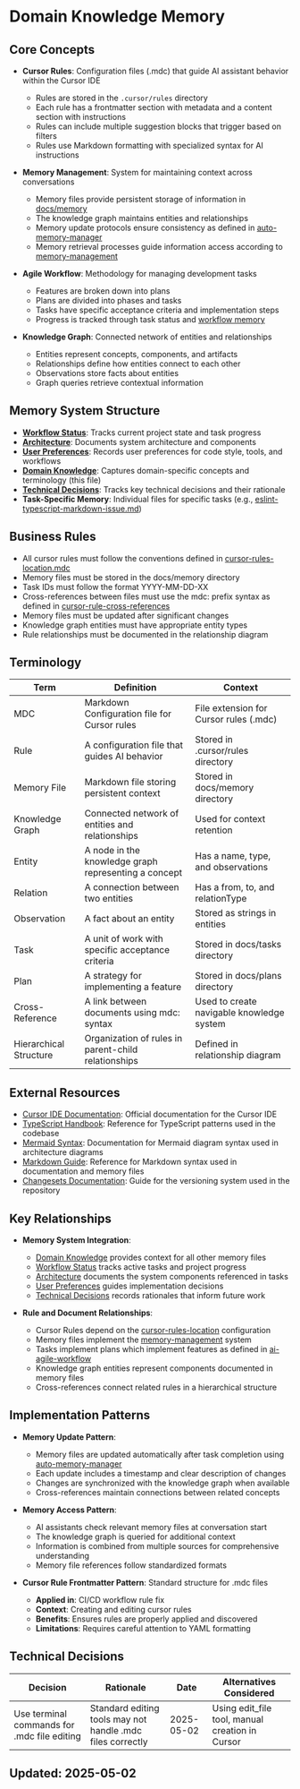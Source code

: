 # Domain Knowledge Memory

## Core Concepts

- **Cursor Rules**: Configuration files (.mdc) that guide AI assistant behavior within the Cursor IDE
  - Rules are stored in the `.cursor/rules` directory
  - Each rule has a frontmatter section with metadata and a content section with instructions
  - Rules can include multiple suggestion blocks that trigger based on filters
  - Rules use Markdown formatting with specialized syntax for AI instructions

- **Memory Management**: System for maintaining context across conversations
  - Memory files provide persistent storage of information in [docs/memory](/docs/memory/README.md)
  - The knowledge graph maintains entities and relationships
  - Memory update protocols ensure consistency as defined in [auto-memory-manager](/.cursor/rules/auto-memory-manager.mdc)
  - Memory retrieval processes guide information access according to [memory-management](/.cursor/rules/memory-management.mdc)

- **Agile Workflow**: Methodology for managing development tasks
  - Features are broken down into plans
  - Plans are divided into phases and tasks
  - Tasks have specific acceptance criteria and implementation steps
  - Progress is tracked through task status and [workflow memory](/docs/memory/workflow-status.md)

- **Knowledge Graph**: Connected network of entities and relationships
  - Entities represent concepts, components, and artifacts
  - Relationships define how entities connect to each other
  - Observations store facts about entities
  - Graph queries retrieve contextual information

## Memory System Structure

- **[Workflow Status](/docs/memory/workflow-status.md)**: Tracks current project state and task progress
- **[Architecture](/docs/memory/architecture.md)**: Documents system architecture and components
- **[User Preferences](/docs/memory/user-preferences.md)**: Records user preferences for code style, tools, and workflows
- **[Domain Knowledge](/docs/memory/domain-knowledge.md)**: Captures domain-specific concepts and terminology (this file)
- **[Technical Decisions](/docs/memory/decisions.md)**: Tracks key technical decisions and their rationale
- **Task-Specific Memory**: Individual files for specific tasks (e.g., [eslint-typescript-markdown-issue.md](/docs/memory/eslint-typescript-markdown-issue.md))

## Business Rules

- All cursor rules must follow the conventions defined in [cursor-rules-location.mdc](/.cursor/rules/cursor-rules-location.mdc)
- Memory files must be stored in the docs/memory directory
- Task IDs must follow the format YYYY-MM-DD-XX
- Cross-references between files must use the mdc: prefix syntax as defined in [cursor-rule-cross-references](/.cursor/rules/cursor-rule-cross-references.mdc)
- Memory files must be updated after significant changes
- Knowledge graph entities must have appropriate entity types
- Rule relationships must be documented in the relationship diagram

## Terminology

| Term | Definition | Context |
|------|------------|---------|
| MDC | Markdown Configuration file for Cursor rules | File extension for Cursor rules (.mdc) |
| Rule | A configuration file that guides AI behavior | Stored in .cursor/rules directory |
| Memory File | Markdown file storing persistent context | Stored in docs/memory directory |
| Knowledge Graph | Connected network of entities and relationships | Used for context retention |
| Entity | A node in the knowledge graph representing a concept | Has a name, type, and observations |
| Relation | A connection between two entities | Has a from, to, and relationType |
| Observation | A fact about an entity | Stored as strings in entities |
| Task | A unit of work with specific acceptance criteria | Stored in docs/tasks directory |
| Plan | A strategy for implementing a feature | Stored in docs/plans directory |
| Cross-Reference | A link between documents using mdc: syntax | Used to create navigable knowledge system |
| Hierarchical Structure | Organization of rules in parent-child relationships | Defined in relationship diagram |

## External Resources

- [Cursor IDE Documentation](https://cursor.sh/docs): Official documentation for the Cursor IDE
- [TypeScript Handbook](https://www.typescriptlang.org/docs/handbook/intro.html): Reference for TypeScript patterns used in the codebase
- [Mermaid Syntax](https://mermaid.js.org/syntax/flowchart.html): Documentation for Mermaid diagram syntax used in architecture diagrams
- [Markdown Guide](https://www.markdownguide.org/): Reference for Markdown syntax used in documentation and memory files
- [Changesets Documentation](https://github.com/changesets/changesets): Guide for the versioning system used in the repository

## Key Relationships

- **Memory System Integration**:
  - [Domain Knowledge](/docs/memory/domain-knowledge.md) provides context for all other memory files
  - [Workflow Status](/docs/memory/workflow-status.md) tracks active tasks and project progress
  - [Architecture](/docs/memory/architecture.md) documents the system components referenced in tasks
  - [User Preferences](/docs/memory/user-preferences.md) guides implementation decisions
  - [Technical Decisions](/docs/memory/decisions.md) records rationales that inform future work

- **Rule and Document Relationships**:
  - Cursor Rules depend on the [cursor-rules-location](/.cursor/rules/cursor-rules-location.mdc) configuration
  - Memory files implement the [memory-management](/.cursor/rules/memory-management.mdc) system
  - Tasks implement plans which implement features as defined in [ai-agile-workflow](/.cursor/rules/ai-agile-workflow.mdc)
  - Knowledge graph entities represent components documented in memory files
  - Cross-references connect related rules in a hierarchical structure

## Implementation Patterns

- **Memory Update Pattern**:
  - Memory files are updated automatically after task completion using [auto-memory-manager](/.cursor/rules/auto-memory-manager.mdc)
  - Each update includes a timestamp and clear description of changes
  - Changes are synchronized with the knowledge graph when available
  - Cross-references maintain connections between related concepts

- **Memory Access Pattern**:
  - AI assistants check relevant memory files at conversation start
  - The knowledge graph is queried for additional context
  - Information is combined from multiple sources for comprehensive understanding
  - Memory file references follow standardized formats

- **Cursor Rule Frontmatter Pattern**: Standard structure for .mdc files
  - **Applied in**: CI/CD workflow rule fix
  - **Context**: Creating and editing cursor rules
  - **Benefits**: Ensures rules are properly applied and discovered
  - **Limitations**: Requires careful attention to YAML formatting

## Technical Decisions

| Decision | Rationale | Date | Alternatives Considered |
|----------|-----------|------|-------------------------|
| Use terminal commands for .mdc file editing | Standard editing tools may not handle .mdc files correctly | 2025-05-02 | Using edit_file tool, manual creation in Cursor |

## Updated: 2025-05-02
